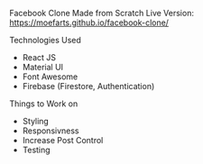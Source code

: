 Facebook Clone Made from Scratch
Live Version: https://moefarts.github.io/facebook-clone/


Technologies Used
- React JS
- Material UI
- Font Awesome
- Firebase (Firestore, Authentication)

Things to Work on
- Styling
- Responsivness
- Increase Post Control
- Testing
